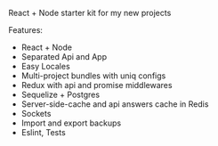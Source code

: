 React + Node starter kit for my new projects

Features:

- React + Node
- Separated Api and App
- Easy Locales
- Multi-project bundles with uniq configs
- Redux with api and promise middlewares
- Sequelize + Postgres
- Server-side-cache and api answers cache in Redis
- Sockets
- Import and export backups
- Eslint, Tests



